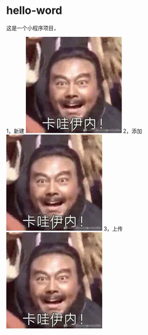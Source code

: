 # hello-word
这是一个小程序项目，


1，新建 
![image](https://github.com/zhao-max/hello-word/blob/master/6.jpg)
2，添加
![image](https://github.com/zhao-max/hello-word/blob/master/6.jpg)
3，上传
![image](https://github.com/zhao-max/hello-word/blob/master/6.jpg)


